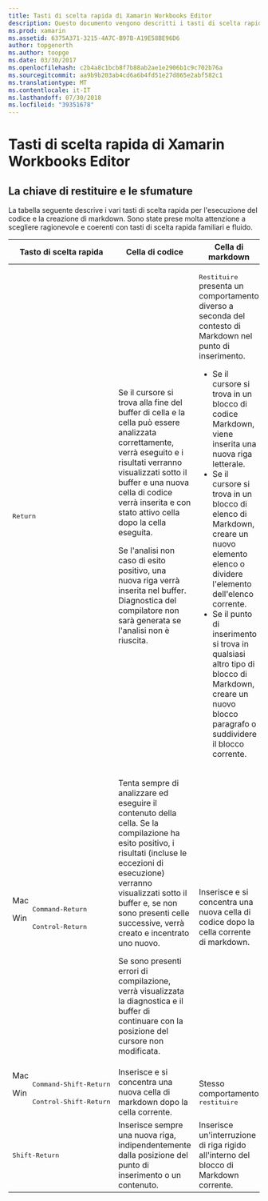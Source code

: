 ```yaml
---
title: Tasti di scelta rapida di Xamarin Workbooks Editor
description: Questo documento vengono descritti i tasti di scelta rapida disponibili per l'uso nell'editor di Xamarin Workbooks. In particolare, Cerca in vari modi, che viene usata la chiave Return.
ms.prod: xamarin
ms.assetid: 6375A371-3215-4A7C-B97B-A19E58BE96D6
author: topgenorth
ms.author: toopge
ms.date: 03/30/2017
ms.openlocfilehash: c2b4a8c1bcb8f7b88ab2ae1e2906b1c9c702b76a
ms.sourcegitcommit: aa9b9b203ab4cd6a6b4fd51e27d865e2abf582c1
ms.translationtype: MT
ms.contentlocale: it-IT
ms.lasthandoff: 07/30/2018
ms.locfileid: "39351678"
---
```

# <a name="xamarin-workbooks-editor-keyboard-shortcuts"></a>Tasti di scelta rapida di Xamarin Workbooks Editor

## <a name="the-return-key-and-its-nuances"></a>La chiave di restituire e le sfumature

La tabella seguente descrive i vari tasti di scelta rapida per l'esecuzione del codice e la creazione di markdown. Sono state prese molta attenzione a scegliere ragionevole e coerenti con tasti di scelta rapida familiari e fluido.

|Tasto di scelta rapida|Cella di codice|Cella di markdown|
|--- |--- |--- |
|<kbd>Return</kbd>|<p>Se il cursore si trova alla fine del buffer di cella e la cella può essere analizzata correttamente, verrà eseguito e i risultati verranno visualizzati sotto il buffer e una nuova cella di codice verrà inserita e con stato attivo cella dopo la cella eseguita.</p><p>Se l'analisi non caso di esito positivo, una nuova riga verrà inserita nel buffer. Diagnostica del compilatore non sarà generata se l'analisi non è riuscita.</p>|<p><kbd>Restituire</kbd> presenta un comportamento diverso a seconda del contesto di Markdown nel punto di inserimento.</p><ul><li>Se il cursore si trova in un blocco di codice Markdown, viene inserita una nuova riga letterale.</li><li>Se il cursore si trova in un blocco di elenco di Markdown, creare un nuovo elemento elenco o dividere l'elemento dell'elenco corrente.</li><li>Se il punto di inserimento si trova in qualsiasi altro tipo di blocco di Markdown, creare un nuovo blocco paragrafo o suddividere il blocco corrente.</li></ul>|
|<dl><dt>Mac</dt><dd><kbd>Command‑Return</kbd></dd><dt>Win</dt><dd><kbd>Control‑Return</kbd></dd></dl>|<p>Tenta sempre di analizzare ed eseguire il contenuto della cella. Se la compilazione ha esito positivo, i risultati (incluse le eccezioni di esecuzione) verranno visualizzati sotto il buffer e, se non sono presenti celle successive, verrà creato e incentrato uno nuovo.</p><p>Se sono presenti errori di compilazione, verrà visualizzata la diagnostica e il buffer di continuare con la posizione del cursore non modificata.</p>|Inserisce e si concentra una nuova cella di codice dopo la cella corrente di markdown.|
|<dl><dt>Mac</dt><dd><kbd>Command‑Shift‑Return</kbd><dd><dt>Win</dt><dd><kbd>Control‑Shift‑Return</kbd></dd></dl>|Inserisce e si concentra una nuova cella di markdown dopo la cella corrente.|Stesso comportamento <kbd>restituire</kbd>|
|<kbd>Shift‑Return</kbd>|Inserisce sempre una nuova riga, indipendentemente dalla posizione del punto di inserimento o un contenuto.|Inserisce un'interruzione di riga rigido all'interno del blocco di Markdown corrente.|
